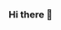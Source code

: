 ### Hi there 👋

<!--
**VndalSavage/VndalSavage** is a ✨ _special_ ✨ repository because its `README.md` (this file) appears on your GitHub profile.

I'm into stars and stuff

<img src="https://media.giphy.com/media/jpbnoe3UIa8TU8LM13/giphy.gif" width="300">
-->
